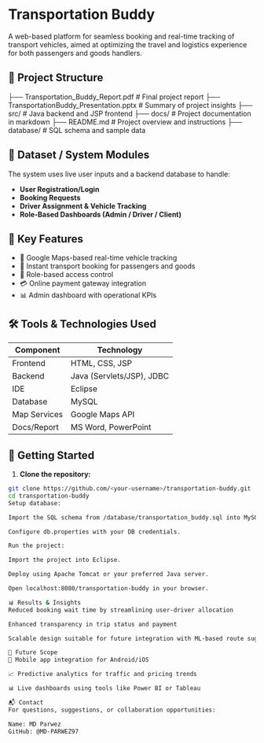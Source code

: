 # Transportation Buddy

A web-based platform for seamless booking and real-time tracking of transport vehicles, aimed at optimizing the travel and logistics experience for both passengers and goods handlers.


## 📁 Project Structure

├── Transportation_Buddy_Report.pdf # Final project report
├── TransportationBuddy_Presentation.pptx # Summary of project insights
├── src/ # Java backend and JSP frontend
├── docs/ # Project documentation in markdown
├── README.md # Project overview and instructions
├── database/ # SQL schema and sample data


## 🧾 Dataset / System Modules

The system uses live user inputs and a backend database to handle:
- **User Registration/Login**
- **Booking Requests**
- **Driver Assignment & Vehicle Tracking**
- **Role-Based Dashboards (Admin / Driver / Client)**

## 🌟 Key Features

- 📍 Google Maps-based real-time vehicle tracking  
- 🧾 Instant transport booking for passengers and goods  
- 👥 Role-based access control  
- 💳 Online payment gateway integration  
- 📊 Admin dashboard with operational KPIs  


## 🛠️ Tools & Technologies Used

| Component     | Technology                 |
|---------------|----------------------------|
| Frontend      | HTML, CSS, JSP             |
| Backend       | Java (Servlets/JSP), JDBC  |
| IDE           | Eclipse                    |
| Database      | MySQL                      |
| Map Services  | Google Maps API            |
| Docs/Report   | MS Word, PowerPoint        |



## 🚀 Getting Started

1. **Clone the repository:**

```bash
git clone https://github.com/<your-username>/transportation-buddy.git
cd transportation-buddy
Setup database:

Import the SQL schema from /database/transportation_buddy.sql into MySQL.

Configure db.properties with your DB credentials.

Run the project:

Import the project into Eclipse.

Deploy using Apache Tomcat or your preferred Java server.

Open localhost:8080/transportation-buddy in your browser.

📊 Results & Insights
Reduced booking wait time by streamlining user-driver allocation

Enhanced transparency in trip status and payment

Scalable design suitable for future integration with ML-based route suggestions

🔮 Future Scope
📱 Mobile app integration for Android/iOS

📈 Predictive analytics for traffic and pricing trends

📊 Live dashboards using tools like Power BI or Tableau

📬 Contact
For questions, suggestions, or collaboration opportunities:

Name: MD Parwez
GitHub: @MD-PARWEZ97
